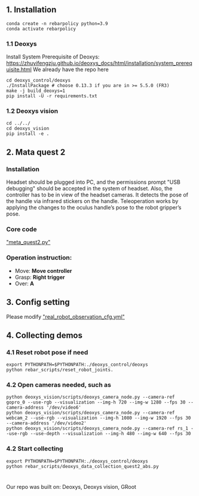 ## 1. Installation
```
conda create -n rebarpolicy python=3.9
conda activate rebarpolicy
```
### 1.1 Deoxys
Install System Prerequisite of Deoxys: https://zhuyifengzju.github.io/deoxys_docs/html/installation/system_prerequisite.html
We already have the repo here
```
cd deoxys_control/deoxys
./InstallPackage # choose 0.13.3 if you are in >= 5.5.0 (FR3)
make -j build_deoxys=1
pip install -U -r requirements.txt
```
### 1.2 Deoxys vision
```
cd ../../
cd deoxys_vision
pip install -e .
```
## 2. Mata quest 2
### Installation
Headset should be plugged into PC, and the permissions prompt "USB debugging" should be accepted in the system of headset.
Also, the controller has to be in view of the headset cameras. It detects the pose of the handle via infrared stickers on the handle.
Teleoperation works by applying the changes to the oculus handle’s pose to the robot gripper’s pose.
### Core code
["meta_quest2.py"](deoxys_control/deoxys/deoxys/utils/io_devices/meta_quest2.py)
### Operation instruction:
* Move: **Move controller**
* Grasp: **Right trigger**
* Over: **A**

## 3. Config setting
Please modify ["real_robot_observation_cfg.yml"](rebar_configs/real_robot_observation_cfg.yml)

## 4. Collecting demos

### 4.1 Reset robot pose if need
```
export PYTHONPATH=$PYTHONPATH:./deoxys_control/deoxys
python rebar_scripts/reset_robot_joints.
```
### 4.2 Open cameras needed, such as
```
python deoxys_vision/scripts/deoxys_camera_node.py --camera-ref gopro_0 --use-rgb --visualization --img-h 720 --img-w 1280 --fps 30 --camera-address '/dev/video6'
python deoxys_vision/scripts/deoxys_camera_node.py --camera-ref webcam_2 --use-rgb --visualization --img-h 1080 --img-w 1920 --fps 30 --camera-address '/dev/video2'
python deoxys_vision/scripts/deoxys_camera_node.py --camera-ref rs_1 --use-rgb --use-depth --visualization --img-h 480 --img-w 640 --fps 30
```
### 4.2 Start collecting
```
export PYTHONPATH=$PYTHONPATH:./deoxys_control/deoxys
python rebar_scripts/deoxys_data_collection_quest2_abs.py
```



# 
Our repo was built on: 
Deoxys, 
Deoxys vision, 
GRoot
